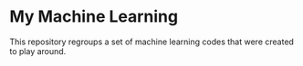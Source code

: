 # My Machine Learning

This repository regroups a set of machine learning codes that were created to play around.
